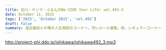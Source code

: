 ```yaml
---
title: 石川・ホンマ・ぶるんのBe-SIDE Your Life! vol.492-3
date: October 11, 2015
tags: ['2015', 'October 2015', 'vol.492']
draft: false
summary: 過去最低との噂の人生相談のコーナー。汚いメール連発。他、レギュラーコーナーもあります。ISHII
---
```


http://project-phi.ddo.jp/ishikawa/ishikawa492_3.mp3
